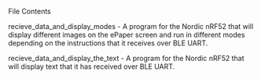 File Contents

recieve_data_and_display_modes - A program for the Nordic nRF52 that will display different images on the ePaper screen and run in different modes depending on the instructions that it receives over BLE UART.

recieve_data_and_display_the_text - A program for the Nordic nRF52 that will display text that it has received over BLE UART.

